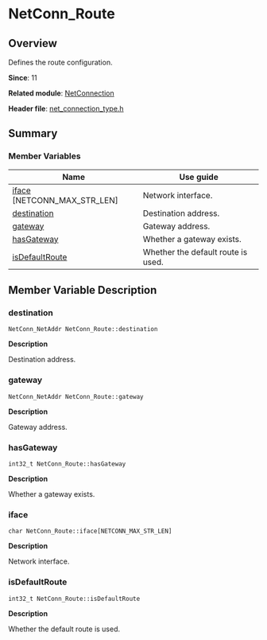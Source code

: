 # NetConn_Route


## Overview

Defines the route configuration.

**Since**: 11

**Related module**: [NetConnection](_net_connection.md)

**Header file**: [net_connection_type.h](net__connection__type_8h.md#net_connection_typeh)

## Summary


### Member Variables

| Name| Use guide| 
| -------- | -------- |
| [iface](#iface) [NETCONN_MAX_STR_LEN] | Network interface.| 
| [destination](#destination) | Destination address.| 
| [gateway](#gateway) | Gateway address.| 
| [hasGateway](#hasgateway) | Whether a gateway exists.| 
| [isDefaultRoute](#isdefaultroute) | Whether the default route is used. | 


## Member Variable Description


### destination

```
NetConn_NetAddr NetConn_Route::destination
```

**Description**

Destination address.


### gateway

```
NetConn_NetAddr NetConn_Route::gateway
```

**Description**

Gateway address.


### hasGateway

```
int32_t NetConn_Route::hasGateway
```

**Description**

Whether a gateway exists.


### iface

```
char NetConn_Route::iface[NETCONN_MAX_STR_LEN]
```

**Description**

Network interface.


### isDefaultRoute

```
int32_t NetConn_Route::isDefaultRoute
```

**Description**

Whether the default route is used. 

